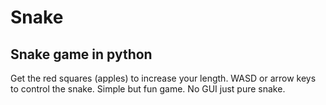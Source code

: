 # Snake
 
## Snake game in python

Get the red squares (apples) to increase your length. WASD or arrow keys to control the snake. Simple but fun game. No GUI just pure snake.